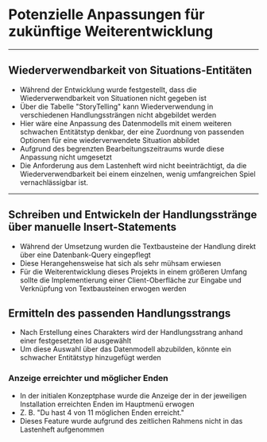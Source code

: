 # Potenzielle Anpassungen für zukünftige Weiterentwicklung

---

## Wiederverwendbarkeit von Situations-Entitäten
- Während der Entwicklung wurde festgestellt, dass die Wiederverwendbarkeit von Situationen nicht gegeben ist
- Über die Tabelle "StoryTelling" kann Wiederverwendung in verschiedenen Handlungssträngen nicht abgebildet werden
- Hier wäre eine Anpassung des Datenmodells mit einem weiteren schwachen Entitätstyp denkbar, der eine Zuordnung von passenden Optionen für eine wiederverwendete Situation abbildet
- Aufgrund des begrenzten Bearbeitungszeitraums wurde diese Anpassung nicht umgesetzt
- Die Anforderung aus dem Lastenheft wird nicht beeinträchtigt, da die Wiederverwendbarkeit bei einem einzelnen, wenig umfangreichen Spiel vernachlässigbar ist.

---

## Schreiben und Entwickeln der Handlungsstränge über manuelle Insert-Statements
- Während der Umsetzung wurden die Textbausteine der Handlung direkt über eine Datenbank-Query eingepflegt
- Diese Herangehensweise hat sich als sehr mühsam erwiesen
- Für die Weiterentwicklung dieses Projekts in einem größeren Umfang sollte die Implementierung einer Client-Oberfläche zur Eingabe und Verknüpfung von Textbausteinen erwogen werden

## Ermitteln des passenden Handlungsstrangs
- Nach Erstellung eines Charakters wird der Handlungsstrang anhand einer festgesetzten Id ausgewählt
- Um diese Auswahl über das Datenmodell abzubilden, könnte ein schwacher Entitätstyp hinzugefügt werden

### Anzeige erreichter und möglicher Enden
- In der initialen Konzeptphase wurde die Anzeige der in der jeweiligen Installation erreichten Enden im Hauptmenü erwogen
- Z. B. "Du hast 4 von 11 möglichen Enden erreicht."
- Dieses Feature wurde aufgrund des zeitlichen Rahmens nicht in das Lastenheft aufgenommen